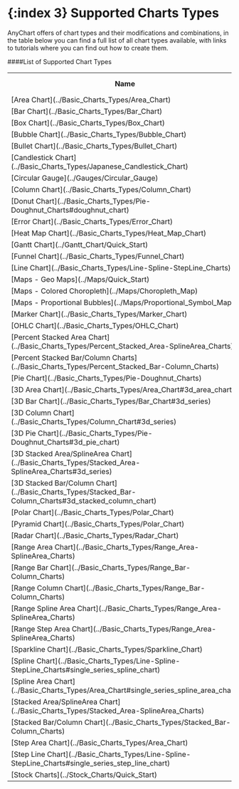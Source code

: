 {:index 3}
Supported Charts Types
======================
AnyChart offers of chart types and their modifications and combinations,
in the table below you can find a full list of all chart types available,
with links to tutorials where you can find out how to create them.
  
    
####List of Supported Chart Types
<table width="700px" class="dtTABLE">
<tr><th width="315px">Name</th><th width="58px">Single Series</th> <th width="56px">Multi Series</th></tr>
<tr><td>[Area Chart](../Basic_Charts_Types/Area_Chart)</td><td>Yes</td><td>Yes</td></tr>
<tr><td>[Bar Chart](../Basic_Charts_Types/Bar_Chart)</td><td>Yes</td><td>Yes</td></tr>
<tr><td>[Box Chart](../Basic_Charts_Types/Box_Chart)</td><td>Yes</td><td>Yes</td></tr>
<tr><td>[Bubble Chart](../Basic_Charts_Types/Bubble_Chart)</td><td>Yes</td><td>Yes</td></tr>
<tr><td>[Bullet Chart](../Basic_Charts_Types/Bullet_Chart)</td><td>Yes</td><td>No</td></tr>
<tr><td>[Candlestick Chart](../Basic_Charts_Types/Japanese_Candlestick_Chart)</td><td>Yes</td><td>Yes</td></tr>
<tr><td>[Circular Gauge](../Gauges/Circular_Gauge)</td><td></td><td></td></tr>
<tr><td>[Column Chart](../Basic_Charts_Types/Column_Chart)</td><td>Yes</td><td>Yes</td></tr>
<tr><td>[Donut Chart](../Basic_Charts_Types/Pie-Doughnut_Charts#doughnut_chart)</td><td>Yes</td><td>No</td></tr>
<tr><td>[Error Chart](../Basic_Charts_Types/Error_Chart)</td><td>Yes</td><td>No</td></tr>
<tr><td>[Heat Map Chart](../Basic_Charts_Types/Heat_Map_Chart)</td><td>Yes</td><td>No</td></tr>
<tr><td>[Gantt Chart](../Gantt_Chart/Quick_Start)</td><td></td><td></td></tr>
<tr><td>[Funnel Chart](../Basic_Charts_Types/Funnel_Chart)</td><td>Yes</td><td>No</td></tr>
<tr><td>[Line Chart](../Basic_Charts_Types/Line-Spline-StepLine_Charts)</td><td>Yes</td><td>Yes</td></tr>
<tr><td>[Maps - Geo Maps](../Maps/Quick_Start)</td><td></td><td></td></tr>
<tr><td>[Maps - Colored Choropleth](../Maps/Choropleth_Map)</td><td>Yes</td><td>Yes</td></tr>
<tr><td>[Maps - Proportional Bubbles](../Maps/Proportional_Symbol_Map)</td><td>Yes</td><td>Yes</td></tr>
<tr><td>[Marker Chart](../Basic_Charts_Types/Marker_Chart)</td><td>Yes</td><td>Yes</td></tr>
<tr><td>[OHLC Chart](../Basic_Charts_Types/OHLC_Chart)</td><td>Yes</td><td>Yes</td></tr>
<tr><td>[Percent Stacked Area Chart](../Basic_Charts_Types/Percent_Stacked_Area-SplineArea_Charts)</td><td>Yes</td><td>Yes</td></tr>
<tr><td>[Percent Stacked Bar/Column Charts](../Basic_Charts_Types/Percent_Stacked_Bar-Column_Charts)</td><td>Yes</td><td>Yes</td></tr>
<tr><td>[Pie Chart](../Basic_Charts_Types/Pie-Doughnut_Charts)</td><td>Yes</td><td>No</td></tr>
<tr><td>[3D Area Chart](../Basic_Charts_Types/Area_Chart#3d_area_chart)</td><td>Yes</td><td>Yes</td></tr>
<tr><td>[3D Bar Chart](../Basic_Charts_Types/Bar_Chart#3d_series)</td><td>Yes</td><td>Yes</td></tr>
<tr><td>[3D Column Chart](../Basic_Charts_Types/Column_Chart#3d_series)</td><td>Yes</td><td>Yes</td></tr>
<tr><td>[3D Pie Chart](../Basic_Charts_Types/Pie-Doughnut_Charts#3d_pie_chart)</td><td>Yes</td><td>No</td></tr>
<tr><td>[3D Stacked Area/SplineArea Chart](../Basic_Charts_Types/Stacked_Area-SplineArea_Charts#3d_series)</td><td>Yes</td><td>Yes</td></tr>
<tr><td>[3D Stacked Bar/Column Chart](../Basic_Charts_Types/Stacked_Bar-Column_Charts#3d_stacked_column_chart)</td><td>Yes</td><td>Yes</td></tr>

<tr><td>[Polar Chart](../Basic_Charts_Types/Polar_Chart)</td><td>Yes</td><td>Yes</td></tr>
<tr><td>[Pyramid Chart](../Basic_Charts_Types/Polar_Chart)</td><td>Yes</td><td>No</td></tr>
<tr><td>[Radar Chart](../Basic_Charts_Types/Radar_Chart)</td><td>Yes</td><td>Yes</td></tr>
<tr><td>[Range Area Chart](../Basic_Charts_Types/Range_Area-SplineArea_Charts)</td><td>Yes</td><td>Yes</td></tr>
<tr><td>[Range Bar Chart](../Basic_Charts_Types/Range_Bar-Column_Charts)</td><td>Yes</td><td>Yes</td></tr>
<tr><td>[Range Column Chart](../Basic_Charts_Types/Range_Bar-Column_Charts)</td><td>Yes</td><td>Yes</td></tr>
<tr><td>[Range Spline Area Chart](../Basic_Charts_Types/Range_Area-SplineArea_Charts)</td><td>Yes</td><td>Yes</td></tr>
<tr><td>[Range Step Area Chart](../Basic_Charts_Types/Range_Area-SplineArea_Charts)</td><td>Yes</td><td>Yes</td></tr>
<tr><td>[Sparkline Chart](../Basic_Charts_Types/Sparkline_Chart)</td><td>Yes</td><td>Yes</td></tr>
<tr><td>[Spline Chart](../Basic_Charts_Types/Line-Spline-StepLine_Charts#single_series_spline_chart)</td><td>Yes</td><td>Yes</td></tr>    
<tr><td>[Spline Area Chart](../Basic_Charts_Types/Area_Chart#single_series_spline_area_chart)</td><td>Yes</td><td>Yes</td></tr> 
<tr><td>[Stacked Area/SplineArea Chart](../Basic_Charts_Types/Stacked_Area-SplineArea_Charts)</td><td>Yes</td><td>Yes</td></tr>
<tr><td>[Stacked Bar/Column Chart](../Basic_Charts_Types/Stacked_Bar-Column_Charts)</td><td>Yes</td><td>Yes</td></tr>
<tr><td>[Step Area Chart](../Basic_Charts_Types/Area_Chart)</td><td>Yes</td><td>Yes</td></tr> 
<tr><td>[Step Line Chart](../Basic_Charts_Types/Line-Spline-StepLine_Charts#single_series_step_line_chart)</td><td>Yes</td><td>Yes</td></tr>
<tr><td>[Stock Charts](../Stock_Charts/Quick_Start)</td><td>Yes</td><td>Yes</td></tr>
</table>

